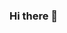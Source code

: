 ### Hi there 👋

<!--
**Regonee/Regonee** is a ✨ _special_ ✨ repository because its `README.md` (this file) appears on your GitHub profile.

Here are some ideas to get you started:

- 🔭 I’m currently working on ...Rillion Software 
- 🌱 I’m currently learning ...How to use Rillion software 
- 👯 I’m looking to explore more on my Rillion...
- 🤔 ...
- 💬 Ask me about ...Rillion software 
- 📫 How to reach me:
- 😄 Pronouns: ...
- ⚡ Fun fact: ...I love to know new imagin innovative 
Technology 
-->

